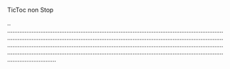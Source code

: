 TicToc non Stop

..
............................................................................................................................................................................................................................................................................................................................................................................................................................................................................................................................................